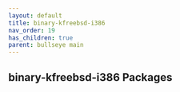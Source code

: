 ```yaml
---
layout: default
title: binary-kfreebsd-i386
nav_order: 19
has_children: true
parent: bullseye main
---
```


## binary-kfreebsd-i386 Packages
